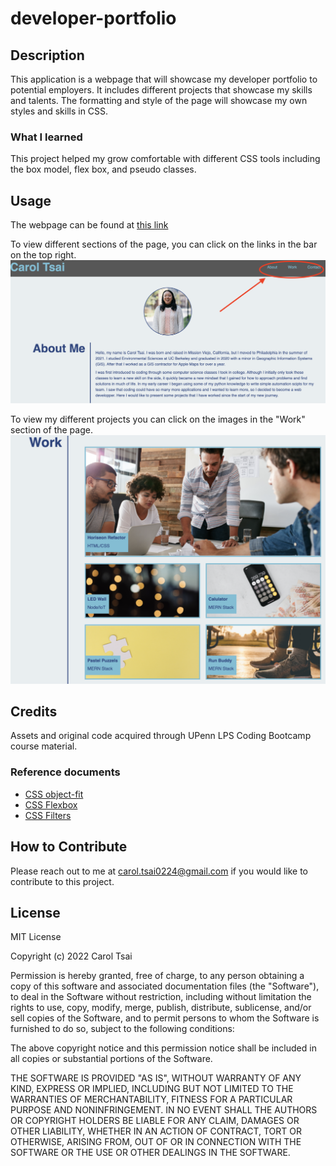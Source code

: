# developer-portfolio

## Description

This application is a webpage that will showcase my developer portfolio to potential employers. It includes different projects that showcase my skills and talents. The formatting and style of the page will showcase my own styles and skills in CSS. 

### What I learned
This project helped my grow comfortable with different CSS tools including the box model, flex box, and pseudo classes.

## Usage

The webpage can be found at [this link](https://carol-tsai.github.io/developer-portfolio/)

To view different sections of the page, you can click on the links in the bar on the top right.
![webpage with arrow to the top right navigation bar](assets/images/navbar.png)

To view my different projects you can click on the images in the "Work" section of the page.
![webpage with 5 images with labels](assets/images/work.png)

## Credits

Assets and original code acquired through UPenn LPS Coding Bootcamp course material.

### Reference documents
* [CSS object-fit](https://www.w3schools.com/css/css3_object-fit.asp)
* [CSS Flexbox](https://css-tricks.com/snippets/css/a-guide-to-flexbox/)
* [CSS Filters](https://developer.mozilla.org/en-US/docs/Web/CSS/filter/)

## How to Contribute
Please reach out to me at carol.tsai0224@gmail.com if you would like to contribute to this project.

## License

MIT License

Copyright (c) 2022 Carol Tsai

Permission is hereby granted, free of charge, to any person obtaining a copy
of this software and associated documentation files (the "Software"), to deal
in the Software without restriction, including without limitation the rights
to use, copy, modify, merge, publish, distribute, sublicense, and/or sell
copies of the Software, and to permit persons to whom the Software is
furnished to do so, subject to the following conditions:

The above copyright notice and this permission notice shall be included in all
copies or substantial portions of the Software.

THE SOFTWARE IS PROVIDED "AS IS", WITHOUT WARRANTY OF ANY KIND, EXPRESS OR
IMPLIED, INCLUDING BUT NOT LIMITED TO THE WARRANTIES OF MERCHANTABILITY,
FITNESS FOR A PARTICULAR PURPOSE AND NONINFRINGEMENT. IN NO EVENT SHALL THE
AUTHORS OR COPYRIGHT HOLDERS BE LIABLE FOR ANY CLAIM, DAMAGES OR OTHER
LIABILITY, WHETHER IN AN ACTION OF CONTRACT, TORT OR OTHERWISE, ARISING FROM,
OUT OF OR IN CONNECTION WITH THE SOFTWARE OR THE USE OR OTHER DEALINGS IN THE
SOFTWARE.
